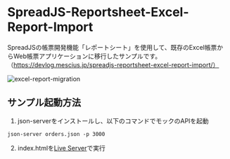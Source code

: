 # SpreadJS-Reportsheet-Excel-Report-Import
SpreadJSの帳票開発機能「レポートシート」を使用して、既存のExcel帳票からWeb帳票アプリケーションに移行したサンプルです。  
（https://devlog.mescius.jp/spreadjs-reportsheet-excel-report-import/）

![excel-report-migration](https://github.com/user-attachments/assets/e88592d0-7d5e-46c6-99a0-0e65abceedff)


## サンプル起動方法
1. json-serverをインストールし、以下のコマンドでモックのAPIを起動
```
json-server orders.json -p 3000  
```
2. index.htmlを[Live Server](https://marketplace.visualstudio.com/items?itemName=ritwickdey.LiveServer)で実行

